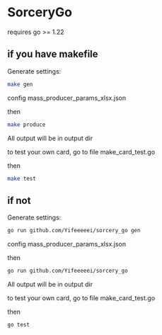 # SorceryGo

requires go >= 1.22

## if you have makefile

Generate settings:

```bash
make gen
```

config mass_producer_params_xlsx.json

then

```bash
make produce
```

All output will be in output dir

to test your own card, go to file make_card_test.go

then

```bash
make test
```

## if not

Generate settings:

```bash
go run github.com/Yifeeeeei/sorcery_go gen
```

config mass_producer_params_xlsx.json

then

```bash
go run github.com/Yifeeeeei/sorcery_go
```

All output will be in output dir

to test your own card, go to file make_card_test.go

then

```bash
go test
```

